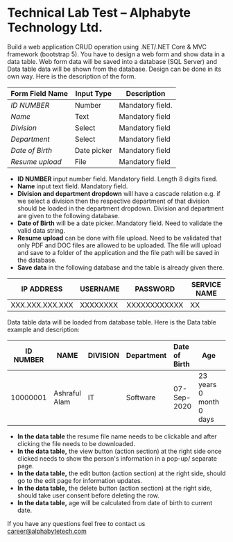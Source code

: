 ﻿# **Technical Lab Test – Alphabyte Technology Ltd.**

Build a web application CRUD operation using .NET/.NET Core & MVC framework (bootstrap 5). You have to design a web form and show data in a data table. Web form data will be saved into a database (SQL Server) and Data table data will be shown from the database. Design can be done in its own way. Here is the description of the form. 

|**Form Field Name** |**Input Type** |**Description** |
| - | - | - |
|*ID NUMBER* |Number |Mandatory field. |
|*Name* |Text |Mandatory field |
|*Division* |Select |Mandatory field |
|*Department* |Select |Mandatory field |
|*Date of Birth* |Date picker |Mandatory field |
|*Resume upload* |File |Mandatory field |

- **ID NUMBER** input number field. Mandatory field. Length 8 digits fixed. 
- **Name** input text field. Mandatory field. 
- **Division and department dropdown** will have a cascade relation e.g. if we select a division then the respective department of that division should be loaded in the department dropdown. Division and department are given to the following database. 
-  **Date of Birth** will be a date picker. Mandatory field. Need to validate the valid data string. 
- **Resume upload** can be done with file upload. Need to be validated that only PDF and DOC files are allowed to be uploaded. The file will upload and save to a folder of the application and the file path will be saved in the database. 
- **Save data** in the following database and the table is already given there. 

|**IP ADDRESS** |**USERNAME** |**PASSWORD** |**SERVICE NAME** |
| - | - | - | - |
|XXX.XXX.XXX.XXX |XXXXXXXX |XXXXXXXXXXXX |XX |

Data table data will be loaded from database table. Here is the Data table example and description: 

|**ID NUMBER** |**NAME** |**DIVISION** |**Department** |**Date of Birth** |**Age** |**Resume** |**Action** |
| - | - | - | - | :- | - | - | - |
|10000001 |Ashraful Alam |IT |Software |07-Sep- 2020 |23 years 0 month 0 days |File1 |View Edit delete |

- **In the data table** the resume file name needs to be clickable and after clicking the file needs to be downloaded. 
- **In the data table,** the view button (action section) at the right side once clicked needs to show the person's information in a pop-up/ separate page. 
- **In the data table,** the edit button (action section) at the right side, should go to the edit page for information updates. 
- **In the data table,** the delete button (action section) at the right side, should take user consent before deleting the row. 
- **In the data table,** age will be calculated from date of birth to current date. 

If you have any questions feel free to contact us[ career@alphabytetech.com ](mailto:career@alphabytetech.com)
